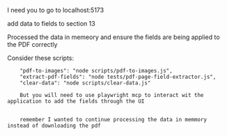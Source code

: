 I need you to go to localhost:5173

add data to fields to section 13

Processed the data in memeory and ensure the fields are being applied to the PDF correctly

Consider these scripts:

		"pdf-to-images": "node scripts/pdf-to-images.js",
		"extract-pdf-fields": "node tests/pdf-page-field-extractor.js",
		"clear-data": "node scripts/clear-data.js"

        But you will need to use playwright mcp to interact wit the application to add the fields through the UI


        remember I wanted to continue processing the data in memmory instead of downloading the pdf